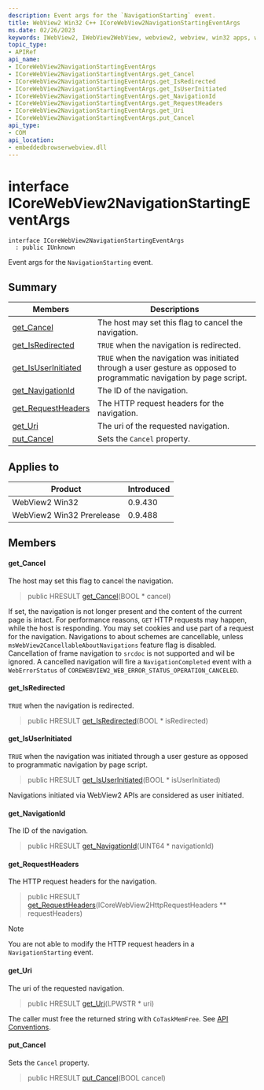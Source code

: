```yaml
---
description: Event args for the `NavigationStarting` event.
title: WebView2 Win32 C++ ICoreWebView2NavigationStartingEventArgs
ms.date: 02/26/2023
keywords: IWebView2, IWebView2WebView, webview2, webview, win32 apps, win32, edge, ICoreWebView2, ICoreWebView2Controller, browser control, edge html, ICoreWebView2NavigationStartingEventArgs
topic_type: 
- APIRef
api_name:
- ICoreWebView2NavigationStartingEventArgs
- ICoreWebView2NavigationStartingEventArgs.get_Cancel
- ICoreWebView2NavigationStartingEventArgs.get_IsRedirected
- ICoreWebView2NavigationStartingEventArgs.get_IsUserInitiated
- ICoreWebView2NavigationStartingEventArgs.get_NavigationId
- ICoreWebView2NavigationStartingEventArgs.get_RequestHeaders
- ICoreWebView2NavigationStartingEventArgs.get_Uri
- ICoreWebView2NavigationStartingEventArgs.put_Cancel
api_type:
- COM
api_location:
- embeddedbrowserwebview.dll
---
```


# interface ICoreWebView2NavigationStartingEventArgs

```
interface ICoreWebView2NavigationStartingEventArgs
  : public IUnknown
```

Event args for the `NavigationStarting` event.

## Summary

 Members                        | Descriptions
--------------------------------|---------------------------------------------
[get_Cancel](#get_cancel) | The host may set this flag to cancel the navigation.
[get_IsRedirected](#get_isredirected) | `TRUE` when the navigation is redirected.
[get_IsUserInitiated](#get_isuserinitiated) | `TRUE` when the navigation was initiated through a user gesture as opposed to programmatic navigation by page script.
[get_NavigationId](#get_navigationid) | The ID of the navigation.
[get_RequestHeaders](#get_requestheaders) | The HTTP request headers for the navigation.
[get_Uri](#get_uri) | The uri of the requested navigation.
[put_Cancel](#put_cancel) | Sets the `Cancel` property.

## Applies to

Product                         | Introduced
--------------------------------|---------------------------------------------
WebView2 Win32            |    0.9.430
WebView2 Win32 Prerelease |    0.9.488

## Members

#### get_Cancel

The host may set this flag to cancel the navigation.

> public HRESULT [get_Cancel](#get_cancel)(BOOL * cancel)

If set, the navigation is not longer present and the content of the current page is intact. For performance reasons, `GET` HTTP requests may happen, while the host is responding. You may set cookies and use part of a request for the navigation. Navigations to about schemes are cancellable, unless `msWebView2CancellableAboutNavigations` feature flag is disabled. Cancellation of frame navigation to `srcdoc` is not supported and wil be ignored. A cancelled navigation will fire a `NavigationCompleted` event with a `WebErrorStatus` of `COREWEBVIEW2_WEB_ERROR_STATUS_OPERATION_CANCELED`.

#### get_IsRedirected

`TRUE` when the navigation is redirected.

> public HRESULT [get_IsRedirected](#get_isredirected)(BOOL * isRedirected)

#### get_IsUserInitiated

`TRUE` when the navigation was initiated through a user gesture as opposed to programmatic navigation by page script.

> public HRESULT [get_IsUserInitiated](#get_isuserinitiated)(BOOL * isUserInitiated)

Navigations initiated via WebView2 APIs are considered as user initiated.

#### get_NavigationId

The ID of the navigation.

> public HRESULT [get_NavigationId](#get_navigationid)(UINT64 * navigationId)

#### get_RequestHeaders

The HTTP request headers for the navigation.

> public HRESULT [get_RequestHeaders](#get_requestheaders)(ICoreWebView2HttpRequestHeaders ** requestHeaders)

> [!NOTE]
> You are not able to modify the HTTP request headers in a `NavigationStarting` event.

#### get_Uri

The uri of the requested navigation.

> public HRESULT [get_Uri](#get_uri)(LPWSTR * uri)

The caller must free the returned string with `CoTaskMemFree`. See [API Conventions](/microsoft-edge/webview2/concepts/win32-api-conventions#strings).

#### put_Cancel

Sets the `Cancel` property.

> public HRESULT [put_Cancel](#put_cancel)(BOOL cancel)

